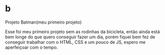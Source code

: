 # b
Projeto Batman(meu primeiro projeto)

  Esse foi meu primeiro projeto sem as rodinhas da bicicleta, 
então ainda está bem longe do que quero conseguir fazer um dia, 
porém fiquei bem fez de conseguir trabalhar com o HTML,
CSS e um pouco de JS, espero me aperfeiçoar com o tempo.
  
